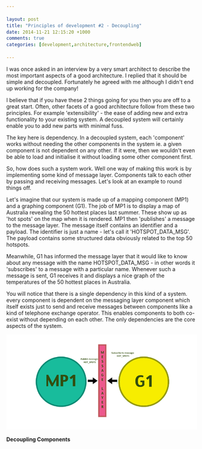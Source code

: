```yaml
---

layout: post
title: "Principles of development #2 - Decoupling"
date: 2014-11-21 12:15:20 +1000
comments: true
categories: [development,architecture,frontendweb]

---
```


I was once asked in an interview by a very smart architect to describe the most important aspects of a good architecture. I replied that it should be simple and decoupled. Fortunately he agreed with me although I didn't end up working for the company!

I believe that if you have these 2 things going for you then you are off to a great start. Often, other facets of a good architecture follow from these two principles. For example 'extensibility' - the ease of adding new and extra functionality to your existing system. A decoupled system will certainly enable you to add new parts with minimal fuss.

The key here is dependency. In a decoupled system, each 'component' works without needing the other components in the system ie. a given component is not dependent on any other. If it were, then we wouldn't even be able to load and initialise it without loading some other component first.

So, how does such a system work. Well one way of making this work is by implementing some kind of message layer. Components talk to each other by passing and receiving  messages. Let's look at an example to round things off.

Let's imagine that our system is made up of a mapping component (MP1) and a graphing component (G1). The job of MP1 is to display a map of Australia revealing the 50 hottest places last summer. These show up as 'hot spots' on the map when it is rendered. MP1 then 'publishes' a message to the message layer. The message itself contains an identifier and a payload. The identifier is just a name - let's call it 'HOTSPOT_DATA_MSG'. The payload contains some structured data obviously related to the top 50 hotspots.

Meanwhile, G1 has informed the message layer that it would like to know about any message with the name HOTSPOT_DATA_MSG - in other words it 'subscribes' to a message with a particular name. Whenever such a message is sent, G1 receives it and displays a nice graph of the temperatures of the 50 hottest places in Australia.

You will notice that there is a single dependency in this kind of a system. every component is dependent on the messaging layer component which itself exists just to send and receive messages between components like a kind of telephone exchange operator. This enables components to both co-exist without depending on each other. The only dependencies are the core aspects of the system.


![alt text](/images/component-messaging.png "Component Messaging")

__Decoupling Components__